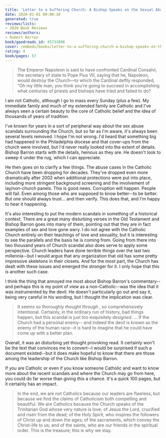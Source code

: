 ```yaml
---
title: 'Letter to a Suffering Church: A Bishop Speaks on the Sexual Abuse Crisis'
date: 2020-01-01 00:00:10
generated: true
reviews/lists:
- 2020 Book Reviews
reviews/authors:
- Robert Barron
book/goodreads_id: 45731096
cover: /embeds/books/letter-to-a-suffering-church-a-bishop-speaks-on-the-sexual-abuse-crisis.jpg
rating: 4
book/pages: 57
---
```

> The Emperor Napoleon is said to have confronted Cardinal Consalvi, the secretary of state to Pope Pius VII, saying that he, Napoleon, would destroy the Church—to which the Cardinal deftly responded, “Oh my little man, you think you’re going to succeed in accomplishing what centuries of priests and bishops have tried and failed to do?

I am not Catholic, although I go to mass every Sunday (plus a few). My immediate family and much of my extended family are Catholic and I've always seen a certain beauty to the core of Catholic belief and the idea of thousands of years of tradition.  

<!--more-->

I've known for years in a sort of peripheral way about the sex abuse scandals surrounding the Church, but so far as I'm aware, it's always been several levels removed. I hope I'm not wrong. I'd heard that something big had happened in the Philadelphia diocese and that cover-ups from the church were involved, but I'd never really looked into the extent of details. Bishop Barron starts with the details, heinous as they are. He doesn't look to sweep it under the rug, which I can appreciate.  

He then goes on to clarify a few things. The abuse cases in the Catholic Church have been dropping for decades. They've dropped even more dramatically after 2002 when additional protections were put into place, including more stringent background screening and the involvement of lay/non-church panels. This is good news. Corruption will happen. People will fail. Even among those who are supposed to know better--to be better. But one should always trust... and then verify. This does that, and I'm happy to hear it happening.  

It's also interesting to put the modern scandals in something of a historical context. There are a great many disturbing verses in the Old Testament and Bishop Barron goes into many of them, pointing out that they are in fact examples of sex and love gone awry. I do not agree with the Catholic Church entirely on their teachings of love and sexuality, but it is interesting to see the parallels and the basis he is coming from. Going from there into two thousand years of Church scandal also does serve to apply some perspective. Church leaders have done terrible things over the last two millennia--but I would argue that any organization that old has some pretty impressive skeletons in their closets. And for the most part, the Church has dealt with these issues and emerged the stronger for it. I only hope that this is another such case.  

I think the thing that annoyed me most about Bishop Barron's commentary--and perhaps this is my point of view as a non-Catholic--was the idea that it was instrumented by the devil. He doesn't particularly go out and say it, being very careful in his wording, but I thought the implication was clear.  

> It seems so thoroughly _thought through_ , so comprehensively intentional. Certainly, in the ordinary run of history, bad things happen, but this scandal is just too exquisitely _designed_. ... If the Church had a personal enemy-- and indeed the devil is known as the enemy of the human race--it is hard to imagine that he could have come up with a better plan.

Overall, it was an disturbing yet thought provoking read. It certainly won't be the text that convinces me to convert--I would be surprised if such a document existed--but it does make hopeful to know that there are those among the leadership of the Church like Bishop Barron.  

If you are Catholic or even if you know someone Catholic and want to know more about the recent scandals and where the Church may go from here, you could do far worse than giving this a chance. It's a quick 100 pages, but it certainly has an impact.  

> In the end, we are not Catholics because our leaders are flawless, but because we find the claims of Catholicism both compelling and beautiful. We are Catholics because the Church speaks of the Trinitarian God whose very nature is love; of Jesus the Lord, crucified and risen from the dead; of the Holy Spirit, who inspires the followers of Christ up and down the ages; of the sacraments, which convey the Christ-life to us; and of the saints, who are our friends in the spiritual order. This is the treasure; this is why we stay.